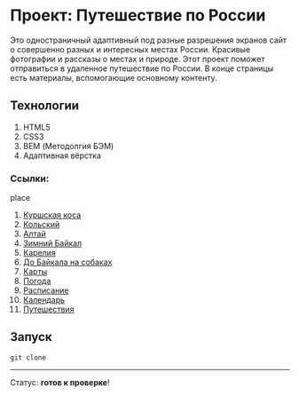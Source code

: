 # Проект: Путешествие по России
Это одностраничный адаптивный под разные разрешения экранов сайт о совершенно разных и интересных местах России. Красивые фотографии и рассказы о местах и природе. Этот проект поможет отправиться в удаленное путешествие по России. В конце страницы есть материалы, вспомогающие основному контенту.
## Технологии
1. HTML5
2. CSS3
3. BEM (Методолгия БЭМ)
4. Адаптивная вёрстка
### Ссылки:
place
1. [Куршская коса](http://park-kosa.ru)
2. [Кольский](https://yourshot.nationalgeographic.com/photos/?keywords=kolskiy)
3. [Алтай](https://www.facebook.com/vera.bashmakova/posts/10156011613718822)
4. [Зимний Байкал](https://vk.com/baikalmile)
5. [Карелия](http://vodlozero.ru)<br>
6. [До Байкала на собаках](https://stampsy.com/na-elektrichkakh-do-baikala)<br>
7. [Карты](https://yandex.ru/maps)
8. [Погода](https://yandex.ru/pogoda)
9. [Расписание](https://rasp.yandex.ru)
10. [Календарь](https://calendar.yandex.ru)
11. [Путешествия](https://travel.yandex.ru)
## Запуск
```git clone ```
<br><hr>
Статус: **готов к проверке**!


